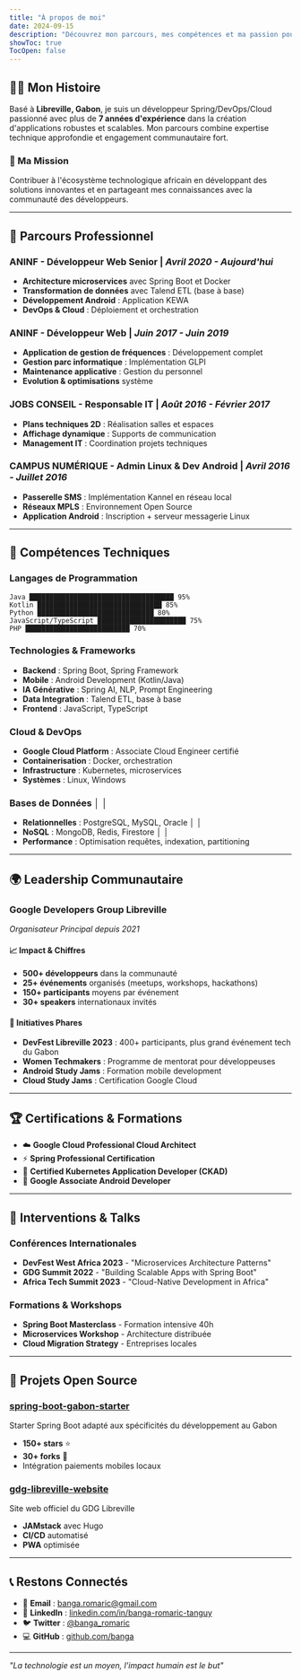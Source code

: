 ```yaml
---
title: "À propos de moi"
date: 2024-09-15
description: "Découvrez mon parcours, mes compétences et ma passion pour le développement et la communauté tech"
showToc: true
TocOpen: false
---
```


## 👨‍💻 Mon Histoire

Basé à **Libreville, Gabon**, je suis un développeur Spring/DevOps/Cloud passionné avec plus de **7 années d'expérience** dans la création d'applications robustes et scalables. Mon parcours combine expertise technique approfondie et engagement communautaire fort.

### 🎯 Ma Mission
Contribuer à l'écosystème technologique africain en développant des solutions innovantes et en partageant mes connaissances avec la communauté des développeurs.

---

## 🚀 Parcours Professionnel

### **ANINF - Développeur Web Senior** | *Avril 2020 - Aujourd'hui*
- **Architecture microservices** avec Spring Boot et Docker
- **Transformation de données** avec Talend ETL (base à base)
- **Développement Android** : Application KEWA
- **DevOps & Cloud** : Déploiement et orchestration

### **ANINF - Développeur Web** | *Juin 2017 - Juin 2019*
- **Application de gestion de fréquences** : Développement complet
- **Gestion parc informatique** : Implémentation GLPI
- **Maintenance applicative** : Gestion du personnel
- **Evolution & optimisations** système

### **JOBS CONSEIL - Responsable IT** | *Août 2016 - Février 2017*
- **Plans techniques 2D** : Réalisation salles et espaces
- **Affichage dynamique** : Supports de communication
- **Management IT** : Coordination projets techniques

### **CAMPUS NUMÉRIQUE - Admin Linux & Dev Android** | *Avril 2016 - Juillet 2016*
- **Passerelle SMS** : Implémentation Kannel en réseau local
- **Réseaux MPLS** : Environnement Open Source
- **Application Android** : Inscription + serveur messagerie Linux

---

## 💼 Compétences Techniques

### **Langages de Programmation**
```text
Java ████████████████████████████████████ 95%
Kotlin ███████████████████████████████ 85%
Python █████████████████████████████ 80%
JavaScript/TypeScript ██████████████████████ 75%
PHP ██████████████████████████ 70%
```

### **Technologies & Frameworks**
- **Backend** : Spring Boot, Spring Framework
- **Mobile** : Android Development (Kotlin/Java)
- **IA Générative** : Spring AI, NLP, Prompt Engineering
- **Data Integration** : Talend ETL, base à base
- **Frontend** : JavaScript, TypeScript

### **Cloud & DevOps**
- **Google Cloud Platform** : Associate Cloud Engineer certifié
- **Containerisation** : Docker, orchestration
- **Infrastructure** : Kubernetes, microservices
- **Systèmes** : Linux, Windows

### **Bases de Données**                                                                                 │ │
- **Relationnelles** : PostgreSQL, MySQL, Oracle                                                         │ │
- **NoSQL** : MongoDB, Redis, Firestore                                                                  │ │
- **Performance** : Optimisation requêtes, indexation, partitioning

---

## 🌍 Leadership Communautaire

### **Google Developers Group Libreville**
*Organisateur Principal depuis 2021*

#### 📈 Impact & Chiffres
- **500+ développeurs** dans la communauté
- **25+ événements** organisés (meetups, workshops, hackathons)
- **150+ participants** moyens par événement
- **30+ speakers** internationaux invités

#### 🎯 Initiatives Phares
- **DevFest Libreville 2023** : 400+ participants, plus grand événement tech du Gabon
- **Women Techmakers** : Programme de mentorat pour développeuses
- **Android Study Jams** : Formation mobile development
- **Cloud Study Jams** : Certification Google Cloud

---

## 🏆 Certifications & Formations

- ☁️ **Google Cloud Professional Cloud Architect**
- ⚡ **Spring Professional Certification**
- 🐳 **Certified Kubernetes Application Developer (CKAD)**
- 📱 **Google Associate Android Developer**

---

## 🎤 Interventions & Talks

### Conférences Internationales
- **DevFest West Africa 2023** - "Microservices Architecture Patterns"
- **GDG Summit 2022** - "Building Scalable Apps with Spring Boot"
- **Africa Tech Summit 2023** - "Cloud-Native Development in Africa"

### Formations & Workshops
- **Spring Boot Masterclass** - Formation intensive 40h
- **Microservices Workshop** - Architecture distribuée
- **Cloud Migration Strategy** - Entreprises locales

---

## 🌟 Projets Open Source

### [spring-boot-gabon-starter](https://github.com/banga/spring-boot-gabon)
Starter Spring Boot adapté aux spécificités du développement au Gabon
- **150+ stars** ⭐
- **30+ forks** 🍴
- Intégration paiements mobiles locaux

### [gdg-libreville-website](https://github.com/gdg-libreville/website)
Site web officiel du GDG Libreville
- **JAMstack** avec Hugo
- **CI/CD** automatisé
- **PWA** optimisée

---

## 📞 Restons Connectés

- 📧 **Email** : [banga.romaric@gmail.com](mailto:banga.romaric@gmail.com)
- 💼 **LinkedIn** : [linkedin.com/in/banga-romaric-tanguy](https://linkedin.com/in/banga-romaric-tanguy)
- 🐦 **Twitter** : [@banga_romaric](https://twitter.com/banga_romaric)
- 💻 **GitHub** : [github.com/banga](https://github.com/banga)

---

*"La technologie est un moyen, l'impact humain est le but"*